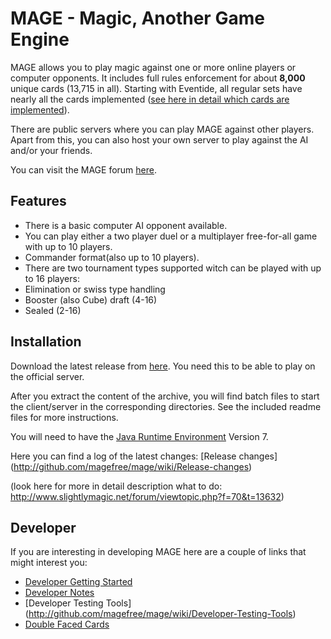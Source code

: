 # MAGE - Magic, Another Game Engine

MAGE allows you to play magic against one or more online players or computer opponents. It includes full rules enforcement for about **8,000** unique cards (13,715 in all). Starting with Eventide, all regular sets have nearly all the cards implemented ([see here in detail which cards are implemented](http://ct-magefree.rhcloud.com/stats)).

There are public servers where you can play MAGE against other players. Apart from this, you can also host your own server to play against the AI and/or your friends.

You can visit the MAGE forum [here](http://www.slightlymagic.net/forum/viewforum.php?f=70).

## Features
* There is a basic computer AI opponent available.
* You can play either a two player duel or a multiplayer free-for-all game with up to 10 players.
* Commander format(also up to 10 players).
* There are two tournament types supported witch can be played with up to 16 players:
 * Elimination or swiss type handling
 * Booster (also Cube) draft (4-16)
 * Sealed (2-16)

## Installation
Download the latest release from [here](http://176.31.186.181/). You need this to be able to play on the official server.

After you extract the content of the archive, you will find batch files to start the client/server in the corresponding directories. See the included readme files for more instructions.

You will need to have the [Java Runtime Environment](http://java.com/en/) Version 7.

Here you can find a log of the latest changes: [Release changes] (http://github.com/magefree/mage/wiki/Release-changes)

(look here for more in detail description what to do: http://www.slightlymagic.net/forum/viewtopic.php?f=70&t=13632)

## Developer

If you are interesting in developing MAGE here are a couple of links that might interest you:
* [Developer Getting Started](http://github.com/magefree/mage/wiki/Developer-Getting-Started)
* [Developer Notes](http://github.com/magefree/mage/wiki/Developer-Notes)
* [Developer Testing Tools] (http://github.com/magefree/mage/wiki/Developer-Testing-Tools)
* [Double Faced Cards](http://github.com/magefree/mage/wiki/Double-Faced-Cards)
